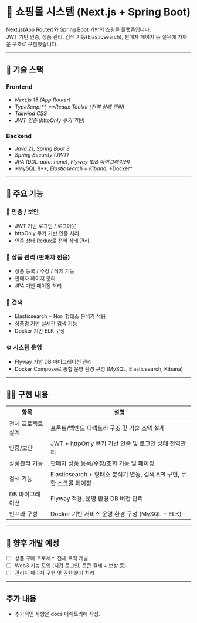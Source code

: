 # 🛒 쇼핑몰 시스템 (Next.js + Spring Boot)

Next.js(App Router)와 Spring Boot 기반의 쇼핑몰 플랫폼입니다.  
JWT 기반 인증, 상품 관리, 검색 기능(Elasticsearch), 판매자 페이지 등 실무에 가까운 구조로 구현했습니다.

---

## 🚀 기술 스택

### Frontend

- _Next.js 15 (App Router)_
- _TypeScript**, **Redux Toolkit (전역 상태 관리)_
- _Tailwind CSS_
- _JWT 인증 (httpOnly 쿠키 기반)_

### Backend

- _Java 21_, _Spring Boot 3_
- _Spring Security (JWT)_
- _JPA (DDL-auto: none)_, _Flyway (DB 마이그레이션)_
- *MySQL 8\*\*, *Elasticsearch + Kibana*, *Docker\*

---

## 🧩 주요 기능

### 🔐 인증 / 보안

- JWT 기반 로그인 / 로그아웃
- httpOnly 쿠키 기반 인증 처리
- 인증 상태 Redux로 전역 상태 관리

### 🎁 상품 관리 (판매자 전용)

- 상품 등록 / 수정 / 삭제 기능
- 판매자 페이지 분리
- JPA 기반 페이징 처리

### 🔎 검색

- Elasticsearch + Nori 형태소 분석기 적용
- 상품명 기반 실시간 검색 기능
- Docker 기반 ELK 구성

### ⚙️ 시스템 운영

- Flyway 기반 DB 마이그레이션 관리
- Docker Compose로 통합 운영 환경 구성 (MySQL, Elasticsearch, Kibana)

---

## 👨‍💻 구현 내용

| 항목               | 설명                                                                  |
| ------------------ | --------------------------------------------------------------------- |
| 전체 프로젝트 설계 | 프론트/백엔드 디렉토리 구조 및 기술 스택 설계                         |
| 인증/보안          | JWT + httpOnly 쿠키 기반 인증 및 로그인 상태 전역관리                 |
| 상품관리 기능      | 판매자 상품 등록/수정/조회 기능 및 페이징                             |
| 검색 기능          | Elasticsearch + 형태소 분석기 연동, 검색 API 구현, 무한 스크롤 페이징 |
| DB 마이그레이션    | Flyway 적용, 운영 환경 DB 버전 관리                                   |
| 인프라 구성        | Docker 기반 서비스 운영 환경 구성 (MySQL + ELK)                       |

---

## 📌 향후 개발 예정

- [ ] 상품 구매 프로세스 전체 로직 개발
- [ ] Web3 기능 도입 (지갑 로그인, 토큰 결제 + 보상 등)
- [ ] 관리자 페이지 구현 및 권한 분기 처리

---

## 추가 내용

- 추가적인 사항은 docs 디렉토리에 작성.

